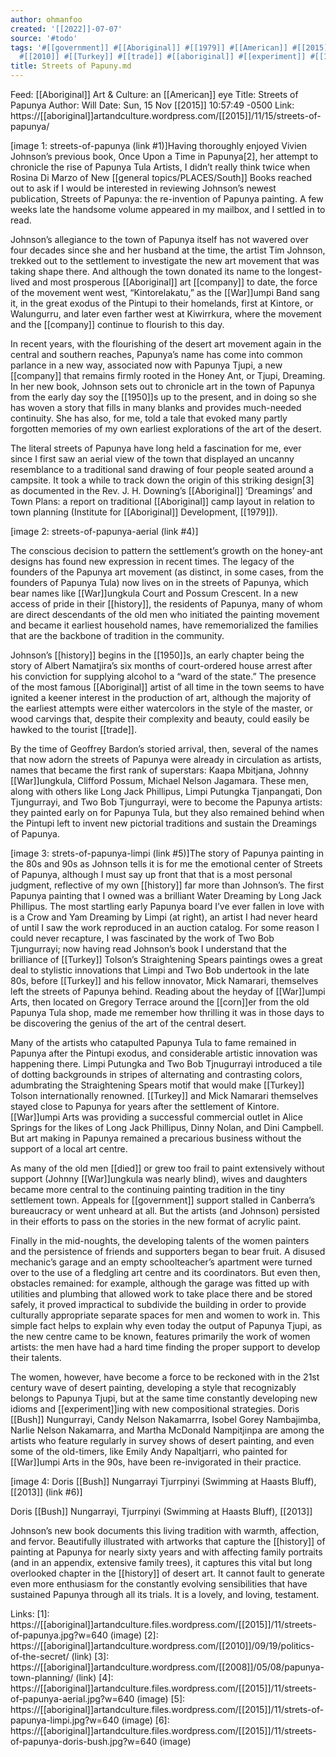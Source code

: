 ```yaml
---
author: ohmanfoo
created: '[[2022]]-07-07'
source: '#todo'
tags: '#[[government]] #[[Aboriginal]] #[[1979]] #[[American]] #[[2015]] #[[2008]] #[[corn]] #[[history]] #[[died]] #[[2013]]
  #[[2010]] #[[Turkey]] #[[trade]] #[[aboriginal]] #[[experiment]] #[[1950]] #[[company]] #[[War]] #[[South]] #[[Bush]] '
title: Streets of Papuny.md
---
```


Feed: [[Aboriginal]] Art & Culture: an [[American]] eye
Title: Streets of Papunya
Author: Will
Date: Sun, 15 Nov [[2015]] 10:57:49 -0500
Link: https://[[aboriginal]]artandculture.wordpress.com/[[2015]]/11/15/streets-of-papunya/
 
[image 1: streets-of-papunya (link #1)]Having thoroughly enjoyed Vivien 
Johnson’s previous book, Once Upon a Time in Papunya[2], her attempt to 
chronicle the rise of Papunya Tula Artists, I didn’t really think twice when 
Rosina Di Marzo of New [[general topics/PLACES/South]] Books reached out to ask if I would be interested 
in reviewing Johnson’s newest publication, Streets of Papunya: the re-invention 
of Papunya painting. A few weeks late the handsome volume appeared in my 
mailbox, and I settled in to read.
 
Johnson’s allegiance to the town of Papunya itself has not wavered over four 
decades since she and her husband at the time, the artist Tim Johnson, trekked 
out to the settlement to investigate the new art movement that was taking shape 
there. And although the town donated its name to the longest-lived and most 
prosperous [[Aboriginal]] art [[company]] to date, the force of the movement went west, 
“Kintorelakatu,” as the [[War]]umpi Band sang it, in the great exodus of the Pintupi
to their homelands, first at Kintore, or Walungurru, and later even farther west
at Kiwirrkura, where the movement and the [[company]] continue to flourish to this 
day.
 
In recent years, with the flourishing of the desert art movement again in the 
central and southern reaches, Papunya’s name has come into common parlance in a 
new way, associated now with Papunya Tjupi, a new [[company]] that remains firmly 
rooted in the Honey Ant, or Tjupi, Dreaming. In her new book, Johnson sets out 
to chronicle art in the town of Papunya from the early day soy the [[1950]]s up to 
the present, and in doing so she has woven a story that fills in many blanks and
provides much-needed continuity. She has also, for me, told a tale that evoked 
many partly forgotten memories of my own earliest explorations of the art of the
desert.
 
The literal streets of Papunya have long held a fascination for me, ever since I
first saw an aerial view of the town that displayed an uncanny resemblance to a 
traditional sand drawing of four people seated around a campsite. It took a 
while to track down the origin of this striking design[3] as documented in the 
Rev. J. H. Downing’s [[Aboriginal]] ‘Dreamings’ and Town Plans: a report on 
traditional [[Aboriginal]] camp layout in relation to town planning (Institute for 
[[Aboriginal]] Development, [[1979]]).
 
[image 2: streets-of-papunya-aerial (link #4)]
 
The conscious decision to pattern the settlement’s growth on the honey-ant 
designs has found new expression in recent times. The legacy of the founders of 
the Papunya art movement (as distinct, in some cases, from the founders of 
Papunya Tula) now lives on in the streets of Papunya, which bear names like 
[[War]]ungkula Court and Possum Crescent. In a new access of pride in their [[history]],
the residents of Papunya, many of whom are direct descendants of the old men who
initiated the painting movement and became it earliest household names, have 
rememorialized the families that are the backbone of tradition in the community.
 
Johnson’s [[history]] begins in the [[1950]]s, an early chapter being the story of 
Albert Namatjira’s six months of court-ordered house arrest after his conviction
for supplying alcohol to a “ward of the state.” The presence of the most famous 
[[Aboriginal]] artist of all time in the town seems to have ignited a keener 
interest in the production of art, although the majority of the earliest 
attempts were either watercolors in the style of the master, or wood carvings 
that, despite their complexity and beauty, could easily be hawked to the tourist
[[trade]].
 
By the time of Geoffrey Bardon’s storied arrival, then, several of the names 
that now adorn the streets of Papunya were already in circulation as artists, 
names that became the first rank of superstars: Kaapa Mbitjana, Johnny 
[[War]]ungkula, Clifford Possum, Michael Nelson Jagamara. These men, along with 
others like Long Jack Phillipus, Limpi Putungka Tjanpangati, Don Tjungurrayi, 
and Two Bob Tjungurrayi, were to become the Papunya artists: they painted early 
on for Papunya Tula, but they also remained behind when the Pintupi left to 
invent new pictorial traditions and sustain the Dreamings of Papunya.
 
[image 3: strets-of-papunya-limpi (link #5)]The story of Papunya painting in the
80s and 90s as Johnson tells it is for me the emotional center of Streets of 
Papunya, although I must say up front that that is a most personal judgment, 
reflective of my own [[history]] far more than Johnson’s. The first Papunya painting
that I owned was a brilliant Water Dreaming by Long Jack Phillipus. The most 
startling early Papunya board I’ve ever fallen in love with is a Crow and Yam 
Dreaming by Limpi (at right), an artist I had never heard of until I saw the 
work reproduced in an auction catalog. For some reason I could never recapture, 
I was fascinated by the work of Two Bob Tjungurrayi; now having read Johnson’s 
book I understand that the brilliance of [[Turkey]] Tolson’s Straightening Spears 
paintings owes a great deal to stylistic innovations that Limpi and Two Bob 
undertook in the late 80s, before [[Turkey]] and his fellow innovator, Mick 
Namarari, themselves left the streets of Papunya behind. Reading about the 
heyday of [[War]]umpi Arts, then located on Gregory Terrace around the [[corn]]er from 
the old Papunya Tula shop, made me remember how thrilling it was in those days 
to be discovering the genius of the art of the central desert.
 
Many of the artists who catapulted Papunya Tula to fame remained in Papunya 
after the Pintupi exodus, and considerable artistic innovation was happening 
there. Limpi Putungka and Two Bob Tjnugurrayi introduced a tile of dotting 
backgrounds in stripes of alternating and contrasting colors, adumbrating the 
Straightening Spears motif that would make [[Turkey]] Tolson internationally 
renowned. [[Turkey]] and Mick Namarari themselves stayed close to Papunya for years 
after the settlement of Kintore. [[War]]umpi Arts was providing a successful 
commercial outlet in Alice Springs for the likes of Long Jack Phillipus, Dinny 
Nolan, and Dini Campbell. But art making in Papunya remained a precarious 
business without the support of a local art centre.
 
As many of the old men [[died]] or grew too frail to paint extensively without 
support (Johnny [[War]]ungkula was nearly blind), wives and daughters became more 
central to the continuing painting tradition in the tiny settlement town. 
Appeals for [[government]] support stalled in Canberra’s bureaucracy or went unheard
at all. But the artists (and Johnson) persisted in their efforts to pass on the 
stories in the new format of acrylic paint.
 
Finally in the mid-noughts, the developing talents of the women painters and the
persistence of friends and supporters began to bear fruit. A disused mechanic’s 
garage and an empty schoolteacher’s apartment were turned over to the use of a 
fledgling art centre and its coordinators. But even then, obstacles remained: 
for example, although the garage was fitted up with utilities and plumbing that 
allowed work to take place there and be stored safely, it proved impractical to 
subdivide the building in order to provide culturally appropriate separate 
spaces for men and women to work in. This simple fact helps to explain why even 
today the output of Papunya Tjupi, as the new centre came to be known, features 
primarily the work of women artists: the men have had a hard time finding the 
proper support to develop their talents.
 
The women, however, have become a force to be reckoned with in the 21st century 
wave of desert painting, developing a style that recognizably belongs to Papunya
Tjupi, but at the same time constantly developing new idioms and [[experiment]]ing 
with new compositional strategies. Doris [[Bush]] Nungurrayi, Candy Nelson 
Nakamarrra, Isobel Gorey Nambajimba, Narlie Nelson Nakamarra, and Martha 
McDonald Nampitjinpa are among the artists who feature regularly in survey shows
of desert painting, and even some of the old-timers, like Emily Andy 
Napaltjarri, who painted for [[War]]umpi Arts in the 90s, have been re-invigorated 
in their practice.
 
[image 4: Doris [[Bush]] Nungarrayi Tjurrpinyi (Swimming at Haasts Bluff), [[2013]] 
(link #6)]
 
Doris [[Bush]] Nungarrayi, Tjurrpinyi (Swimming at Haasts Bluff), [[2013]]
 
Johnson’s new book documents this living tradition with warmth, affection, and 
fervor. Beautifully illustrated with artworks that capture the [[history]] of 
painting at Papunya for nearly sixty years and with affecting family portraits 
(and in an appendix, extensive family trees), it captures this vital but long 
overlooked chapter in the [[history]] of desert art. It cannot fault to generate 
even more enthusiasm for the constantly evolving sensibilities that have 
sustained Papunya through all its trials. It is a lovely, and loving, testament.
 
Links: 
[1]: https://[[aboriginal]]artandculture.files.wordpress.com/[[2015]]/11/streets-of-papunya.jpg?w=640 (image)
[2]: https://[[aboriginal]]artandculture.wordpress.com/[[2010]]/09/19/politics-of-the-secret/ (link)
[3]: https://[[aboriginal]]artandculture.wordpress.com/[[2008]]/05/08/papunya-town-planning/ (link)
[4]: https://[[aboriginal]]artandculture.files.wordpress.com/[[2015]]/11/streets-of-papunya-aerial.jpg?w=640 (image)
[5]: https://[[aboriginal]]artandculture.files.wordpress.com/[[2015]]/11/strets-of-papunya-limpi.jpg?w=640 (image)
[6]: https://[[aboriginal]]artandculture.files.wordpress.com/[[2015]]/11/streets-of-papunya-doris-bush.jpg?w=640 (image)